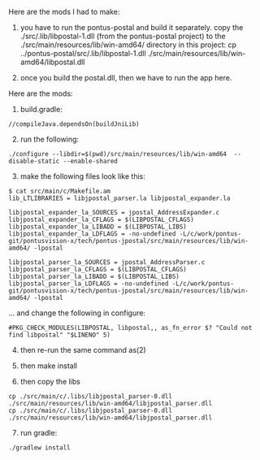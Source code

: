 Here are the mods I had to make:

1) you have to run the pontus-postal and build it separately.
copy the ./src/.lib/libpostal-1.dll (from the pontus-postal project) to  the ./src/main/resources/lib/win-amd64/ directory in this project:
cp ../pontus-postal/src/.lib/libpostal-1.dll ./src/main/resources/lib/win-amd64/libpostal.dll

2) once you build the postal.dll, then we have to run the app here.

Here are the mods:

1) build.gradle:
```
//compileJava.dependsOn(buildJniLib)
```

2) run the following:
```
./configure --libdir=$(pwd)/src/main/resources/lib/win-amd64  --disable-static --enable-shared
```

3) make the following files look like this:
```
$ cat src/main/c/Makefile.am
lib_LTLIBRARIES = libjpostal_parser.la libjpostal_expander.la

libjpostal_expander_la_SOURCES = jpostal_AddressExpander.c
libjpostal_expander_la_CFLAGS = $(LIBPOSTAL_CFLAGS)
libjpostal_expander_la_LIBADD = $(LIBPOSTAL_LIBS)
libjpostal_expander_la_LDFLAGS = -no-undefined -L/c/work/pontus-git/pontusvision-x/tech/pontus-jpostal/src/main/resources/lib/win-amd64/ -lpostal

libjpostal_parser_la_SOURCES = jpostal_AddressParser.c
libjpostal_parser_la_CFLAGS = $(LIBPOSTAL_CFLAGS)
libjpostal_parser_la_LIBADD = $(LIBPOSTAL_LIBS)
libjpostal_parser_la_LDFLAGS = -no-undefined -L/c/work/pontus-git/pontusvision-x/tech/pontus-jpostal/src/main/resources/lib/win-amd64/ -lpostal
```

... and change the following in configure:
```
#PKG_CHECK_MODULES(LIBPOSTAL, libpostal,, as_fn_error $? "Could not find libpostal" "$LINENO" 5)
```
4) then re-run the same command as(2)

5) then make install 

6) then  copy the libs
```
cp ./src/main/c/.libs/libjpostal_parser-0.dll ./src/main/resources/lib/win-amd64/libjpostal_parser.dll
cp ./src/main/c/.libs/libjpostal_parser-0.dll ./src/main/resources/lib/win-amd64/libjpostal_parser.dll
```
7) run gradle:
```
./gradlew install
```
